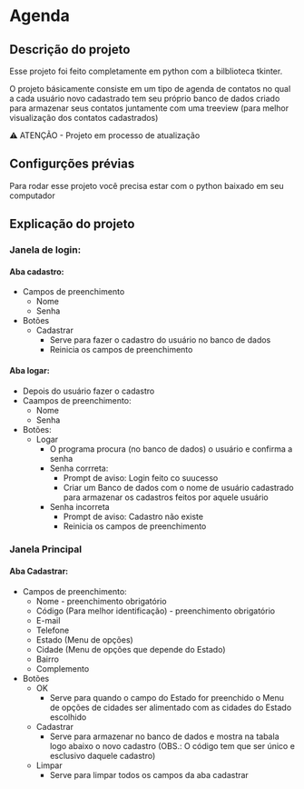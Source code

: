 # Agenda

## Descrição do projeto

Esse projeto foi feito completamente em python com a bilblioteca tkinter. 

O projeto básicamente consiste em um tipo de agenda de contatos no qual a cada usuário novo cadastrado tem seu próprio banco de dados criado para armazenar seus contatos juntamente com uma treeview (para melhor visualização dos contatos cadastrados)

⚠️ ATENÇÃO - Projeto em processo de atualização

## Configurções prévias

Para rodar esse projeto você precisa estar com o python baixado em seu computador

## Explicação do projeto

### Janela de login:

#### Aba cadastro:
+ Campos de preenchimento
  + Nome
  + Senha
+ Botões
  + Cadastrar
    + Serve para fazer o cadastro do usuário no banco de dados
    + Reinicia os campos de preenchimento

#### Aba logar:
+ Depois do usuário fazer o cadastro
+ Caampos de preenchimento:
  + Nome
  + Senha
+ Botões:
  + Logar
    + O programa procura (no banco de dados) o usuário e confirma a senha
    + Senha corrreta: 
      + Prompt de aviso: Login feito co suucesso
      + Criar um Banco de dados com o nome de usuário cadastrado para armazenar os cadastros feitos por aquele usuário
    + Senha incorreta 
      + Prompt de aviso: Cadastro não existe
      + Reinicia os campos de preenchimento

### Janela Principal

#### Aba Cadastrar:
+ Campos de preenchimento:
  + Nome - preenchimento obrigatório
  + Código (Para melhor identificação) - preenchimento obrigatório
  + E-mail
  + Telefone
  + Estado (Menu de opções)
  + Cidade (Menu de opções que depende do Estado)
  + Bairro
  + Complemento
+ Botões
  + OK
    + Serve para quando o campo do Estado for preenchido o Menu de opções de cidades ser alimentado com as cidades do Estado escolhido
  + Cadastrar
    + Serve para armazenar no banco de dados e mostra na tabala logo abaixo o novo cadastro (OBS.: O código tem que ser único e esclusivo daquele cadastro)
  + Limpar
    + Serve para limpar todos os campos da aba cadastrar 
